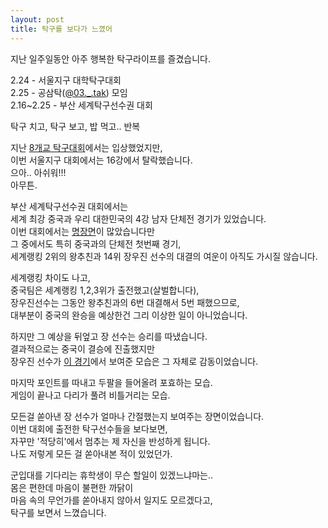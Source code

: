 ```yaml
---
layout: post
title: 탁구를 보다가 느꼈어
---
```


지난 일주일동안 아주 행복한 탁구라이프를 즐겼습니다.  

2.24 - 서울지구 대학탁구대회  
2.25 - 공삼탁([@03._.tak][1]) 모임  
2.16~2.25 - 부산 세계탁구선수권 대회  

탁구 치고, 탁구 보고, 밥 먹고.. 반복  

지난 [8개교 탁구대회][2]에서는 입상했었지만,  
이번 서울지구 대회에서는 16강에서 탈락했습니다.  
으아.. 아쉬워!!!  
아무튼.  

부산 세계탁구선수권 대회에서는  
세계 최강 중국과 우리 대한민국의 4강 남자 단체전 경기가 있었습니다.  
이번 대회에서는 [명장면][3]이 많았습니다만  
그 중에서도 특히 중국과의 단체전 첫번째 경기,  
세계랭킹 2위의 왕추친과 14위 장우진 선수의 대결의 여운이 아직도 가시질 않습니다. 

세계랭킹 차이도 나고,  
중국팀은 세계랭킹 1,2,3위가 출전했고(살벌합니다),  
장우진선수는 그동안 왕추친과의 6번 대결해서 5번 패했으므로,  
대부분이 중국의 완승을 예상한건 그리 이상한 일이 아니었습니다.  

하지만 그 예상을 뒤엎고 장 선수는 승리를 따냈습니다.  
결과적으로는 중국이 결승에 진출했지만  
장우진 선수가 [이 경기][4]에서 보여준 모습은 그 자체로 감동이었습니다.  

마지막 포인트를 따내고 두팔을 들어올려 포효하는 모습.  
게임이 끝나고 다리가 풀려 비틀거리는 모습.  

모든걸 쏟아낸 장 선수가 얼마나 간절했는지 보여주는 장면이었습니다.  
이번 대회에 출전한 탁구선수들을 보다보면,  
자꾸만 '적당히'에서 멈추는 제 자신을 반성하게 됩니다.  
나도 저렇게 모든 걸 쏟아내본 적이 있었던가.  

군입대를 기다리는 휴학생이 무슨 할일이 있겠느냐마는..  
몸은 편한데 마음이 불편한 까닭이  
마음 속의 무언가를 쏟아내지 않아서 일지도 모르겠다고,  
탁구를 보면서 느꼈습니다.  

[1]: https://www.instagram.com/03._.tak/ "03._.tak"
[2]: https://ziw8.github.io/2024/01/26/tabletennis_think.html "탁구를 치다가 느꼈어"
[3]: https://youtu.be/laok3YHEdFs?si=OGhkgxVrH8BsGNr- "다리 풀린 장우진? 29구 명품 랠리?…'현장 직캠' 부산세계탁구 명장면!"
[4]: https://youtu.be/o5WUoPSzWmY?si=dKeW11tyQ74Ipv3f&t=1046 "남자부 4강 1경기🏓 장우진(대한민국) vs 왕추친(중국)"

